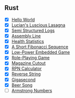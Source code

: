 ## Rust

- [x] [Hello World](https://exercism.org/tracks/rust/exercises/hello-world)
- [x] [Lucian's Luscious Lasagna](https://exercism.org/tracks/rust/exercises/lucians-luscious-lasagna)
- [x] [Semi Structured Logs](https://exercism.org/tracks/rust/exercises/semi-structured-logs)
- [x] [Assembly Line](https://exercism.org/tracks/rust/exercises/assembly-line)
- [x] [Health Statistics](https://exercism.org/tracks/rust/exercises/health-statistics)
- [x] [A Short Fibonacci Sequence](https://exercism.org/tracks/rust/exercises/short-fibonacci)
- [x] [Low-Power Embedded Game](https://exercism.org/tracks/rust/exercises/low-power-embedded-game)
- [x] [Role-Playing Game](https://exercism.org/tracks/rust/exercises/role-playing-game)
- [x] [Magazine Cutout](https://exercism.org/tracks/rust/exercises/magazine-cutout)
- [x] [RPN Calculator](https://exercism.org/tracks/rust/exercises/rpn-calculator)
- [x] [Reverse String](https://exercism.org/tracks/rust/exercises/reverse-string)
- [x] [Gigasecond](https://exercism.org/tracks/rust/exercises/gigasecond)
- [x] [Beer Song](https://exercism.org/tracks/rust/exercises/beer-song)
- [ ] [Armstrong Numbers](https://exercism.org/tracks/rust/exercises/armstrong-numbers)
